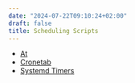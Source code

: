 ```yaml
---
date: "2024-07-22T09:10:24+02:00"
draft: false
title: Scheduling Scripts
---
```


-   [At](/scriptss/At)
-   [Cronetab](/scriptss/Cronetab)
-   [Systemd Timers](/systemd#systemd-timers)
